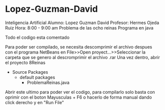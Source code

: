 Lopez-Guzman-David
==================

Inteligencia Artificial
Alumno: Lopez Guzman David
Profesor: Hermes Ojeda Ruiz
Hora: 8:00 - 9:00 am
Problema de las ocho reinas
Programa en java

Todo el codigo esta comentado

Para poder ser compilado, se necesita descomprimir el archivo despues con el programa NetBeans
en File>>Open proyect...>>Seleccionar la carpeta que se genero al descromprimir el archivo .rar
Una vez dentro, abrir el proyecto 8Reinas
- Source Packages
  - default packages
    - ProblemaReinas.java

Abrir este ultimo para poder ver el codigo, para compilarlo solo basta con oprimir con el boton
Mayusculas + F6   o hacerlo de forma manual dando click derecho y en "Run File"
